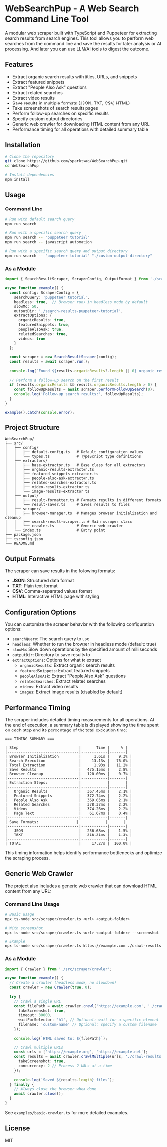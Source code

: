# WebSearchPup - A Web Search Command Line Tool

A modular web scraper built with TypeScript and Puppeteer for extracting search results from search engines. This tool allows you to perform web searches from the command line and save the results for later analysis or AI processing.
And later you can use LLM/AI tools to digest the outcome.

## Features

- Extract organic search results with titles, URLs, and snippets
- Extract featured snippets
- Extract "People Also Ask" questions
- Extract related searches
- Extract video results
- Save results in multiple formats (JSON, TXT, CSV, HTML)
- Take screenshots of search results pages
- Perform follow-up searches on specific results
- Specify custom output directories
- Generic web crawler for downloading HTML content from any URL
- Performance timing for all operations with detailed summary table

## Installation

```bash
# Clone the repository
git clone https://github.com/sparktsao/WebSearchPup.git
cd WebSearchPup

# Install dependencies
npm install
```

## Usage

### Command Line

```bash
# Run with default search query
npm run search

# Run with a specific search query
npm run search -- "puppeteer tutorial"
npm run search -- javascript automation

# Run with a specific search query and output directory
npm run search -- "puppeteer tutorial" "./custom-output-directory"
```

### As a Module

```typescript
import { SearchResultScraper, ScraperConfig, OutputFormat } from './src';

async function example() {
  const config: ScraperConfig = {
    searchQuery: 'puppeteer tutorial',
    headless: true,  // Browser runs in headless mode by default
    slowMo: 50,
    outputDir: './search-results-puppeteer-tutorial',
    extractOptions: {
      organicResults: true,
      featuredSnippets: true,
      peopleAlsoAsk: true,
      relatedSearches: true,
      videos: true
    }
  };

  const scraper = new SearchResultScraper(config);
  const results = await scraper.run();
  
  console.log(`Found ${results.organicResults?.length || 0} organic results`);
  
  // Perform a follow-up search on the first result
  if (results.organicResults && results.organicResults.length > 0) {
    const followUpResults = await scraper.performFollowUpSearch(0);
    console.log('Follow-up search results:', followUpResults);
  }
}

example().catch(console.error);
```

## Project Structure

```
WebSearchPup/
├── src/
│   ├── config/
│   │   ├── default-config.ts   # Default configuration values
│   │   └── types.ts            # TypeScript type definitions
│   ├── extractors/
│   │   ├── base-extractor.ts   # Base class for all extractors
│   │   ├── organic-results-extractor.ts
│   │   ├── featured-snippets-extractor.ts
│   │   ├── people-also-ask-extractor.ts
│   │   ├── related-searches-extractor.ts
│   │   ├── video-results-extractor.ts
│   │   └── image-results-extractor.ts
│   ├── output/
│   │   ├── result-formatter.ts # Formats results in different formats
│   │   └── result-saver.ts     # Saves results to files
│   ├── scraper/
│   │   ├── browser-manager.ts  # Manages browser initialization and cleanup
│   │   ├── search-result-scraper.ts # Main scraper class
│   │   └── crawler.ts          # Generic web crawler
│   └── index.ts                # Entry point
├── package.json
├── tsconfig.json
└── README.md
```

## Output Formats

The scraper can save results in the following formats:

- **JSON**: Structured data format
- **TXT**: Plain text format
- **CSV**: Comma-separated values format
- **HTML**: Interactive HTML page with styling

## Configuration Options

You can customize the scraper behavior with the following configuration options:

- `searchQuery`: The search query to use
- `headless`: Whether to run the browser in headless mode (default: true)
- `slowMo`: Slow down operations by the specified amount of milliseconds
- `outputDir`: Directory to save results to
- `extractOptions`: Options for what to extract
  - `organicResults`: Extract organic search results
  - `featuredSnippets`: Extract featured snippets
  - `peopleAlsoAsk`: Extract "People Also Ask" questions
  - `relatedSearches`: Extract related searches
  - `videos`: Extract video results
  - `images`: Extract image results (disabled by default)

## Performance Timing

The scraper includes detailed timing measurements for all operations. At the end of execution, a summary table is displayed showing the time spent on each step and its percentage of the total execution time:

```
=== TIMING SUMMARY ===

| Step                           |       Time |     % |
|--------------------------------|------------|-------|
| Browser Initialization         |      1.61s |    9.3% |
| Search Execution               |     13.13s |   76.0% |
| Total Extraction               |      1.93s |   11.2% |
| Save Results                   |   475.15ms |    2.8% |
| Browser Cleanup                |   120.00ms |    0.7% |
|--------------------------------|------------|-------|
| Extraction Steps:              |            |       |
|--------------------------------|------------|-------|
|   Organic Results              |   367.45ms |    2.1% |
|   Featured Snippets            |   372.74ms |    2.2% |
|   People Also Ask              |   369.05ms |    2.1% |
|   Related Searches             |   378.37ms |    2.2% |
|   Videos                       |   374.26ms |    2.2% |
|   Page Text                    |    61.67ms |    0.4% |
|--------------------------------|------------|-------|
| Save Formats:                 |            |       |
|--------------------------------|------------|-------|
|   JSON                         |   256.68ms |    1.5% |
|   TEXT                         |   218.21ms |    1.3% |
|--------------------------------|------------|-------|
| TOTAL                          |     17.27s |  100.0% |
```

This timing information helps identify performance bottlenecks and optimize the scraping process.

## Generic Web Crawler

The project also includes a generic web crawler that can download HTML content from any URL:

### Command Line Usage

```bash
# Basic usage
npx ts-node src/scraper/crawler.ts <url> <output-folder>

# With screenshot
npx ts-node src/scraper/crawler.ts <url> <output-folder> --screenshot

# Example
npx ts-node src/scraper/crawler.ts https://example.com ./crawl-results --screenshot
```

### As a Module

```typescript
import { Crawler } from './src/scraper/crawler';

async function example() {
  // Create a crawler (headless mode, no slowdown)
  const crawler = new Crawler(true, 0);
  
  try {
    // Crawl a single URL
    const filePath = await crawler.crawl('https://example.com', './crawl-results', {
      takeScreenshot: true,
      timeout: 30000,
      waitForSelector: 'h1', // Optional: wait for a specific element
      filename: 'custom-name' // Optional: specify a custom filename
    });
    
    console.log(`HTML saved to: ${filePath}`);
    
    // Crawl multiple URLs
    const urls = ['https://example.org', 'https://example.net'];
    const results = await crawler.crawlMultiple(urls, './crawl-results', {
      takeScreenshot: true,
      concurrency: 2 // Process 2 URLs at a time
    });
    
    console.log(`Saved ${results.length} files`);
  } finally {
    // Always close the browser when done
    await crawler.close();
  }
}
```

See `examples/basic-crawler.ts` for more detailed examples.

## License

MIT
